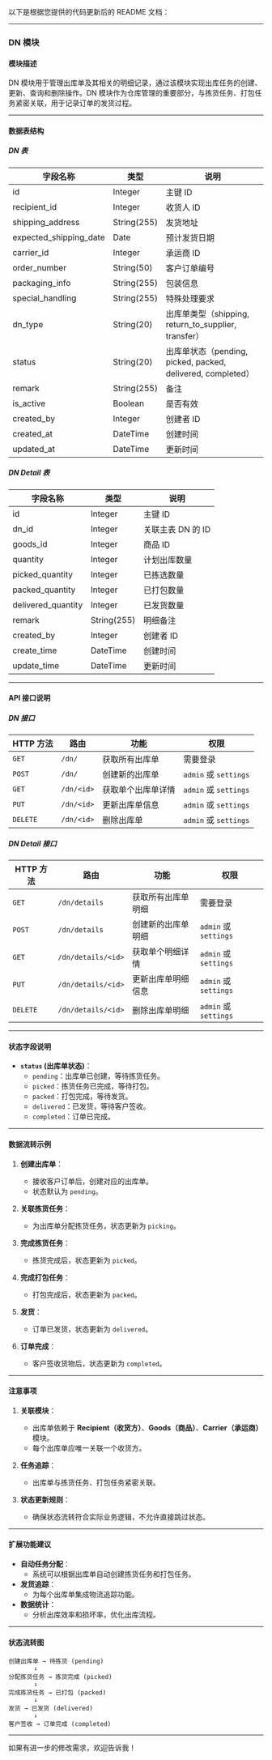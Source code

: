 以下是根据您提供的代码更新后的 README 文档：

---

### DN 模块

#### 模块描述  
DN 模块用于管理出库单及其相关的明细记录，通过该模块实现出库任务的创建、更新、查询和删除操作。DN 模块作为仓库管理的重要部分，与拣货任务、打包任务紧密关联，用于记录订单的发货过程。

---

#### 数据表结构

##### **DN 表**

| 字段名称               | 类型          | 说明                                 |
|------------------------|---------------|--------------------------------------|
| id                     | Integer       | 主键 ID                              |
| recipient_id           | Integer       | 收货人 ID                            |
| shipping_address       | String(255)   | 发货地址                             |
| expected_shipping_date | Date          | 预计发货日期                         |
| carrier_id             | Integer       | 承运商 ID                            |
| order_number           | String(50)    | 客户订单编号                         |
| packaging_info         | String(255)   | 包装信息                             |
| special_handling       | String(255)   | 特殊处理要求                         |
| dn_type                | String(20)    | 出库单类型（shipping, return_to_supplier, transfer） |
| status                 | String(20)    | 出库单状态（pending, picked, packed, delivered, completed） |
| remark                  | String(255)   | 备注                                 |
| is_active              | Boolean       | 是否有效                             |
| created_by             | Integer       | 创建者 ID                            |
| created_at             | DateTime      | 创建时间                             |
| updated_at             | DateTime      | 更新时间                             |

##### **DN Detail 表**

| 字段名称              | 类型         | 说明                                  |
|-----------------------|--------------|---------------------------------------|
| id                    | Integer      | 主键 ID                               |
| dn_id                 | Integer      | 关联主表 DN 的 ID                     |
| goods_id              | Integer      | 商品 ID                               |
| quantity              | Integer      | 计划出库数量                          |
| picked_quantity       | Integer      | 已拣选数量                            |
| packed_quantity       | Integer      | 已打包数量                            |
| delivered_quantity   | Integer      | 已发货数量                            |
| remark                 | String(255)  | 明细备注                              |
| created_by            | Integer      | 创建者 ID                            |
| create_time           | DateTime     | 创建时间                             |
| update_time           | DateTime     | 更新时间                             |

---

#### API 接口说明

##### **DN 接口**

| HTTP 方法 | 路由           | 功能                       | 权限              |
|-----------|----------------|----------------------------|-------------------|
| `GET`     | `/dn/`          | 获取所有出库单              | 需要登录           |
| `POST`    | `/dn/`          | 创建新的出库单              | `admin` 或 `settings` |
| `GET`     | `/dn/<id>`      | 获取单个出库单详情           | `admin` 或 `settings` |
| `PUT`     | `/dn/<id>`      | 更新出库单信息              | `admin` 或 `settings` |
| `DELETE`  | `/dn/<id>`      | 删除出库单                  | `admin` 或 `settings` |

##### **DN Detail 接口**

| HTTP 方法 | 路由                  | 功能                       | 权限              |
|-----------|-----------------------|----------------------------|-------------------|
| `GET`     | `/dn/details`         | 获取所有出库单明细          | 需要登录           |
| `POST`    | `/dn/details`         | 创建新的出库单明细          | `admin` 或 `settings` |
| `GET`     | `/dn/details/<id>`    | 获取单个明细详情            | `admin` 或 `settings` |
| `PUT`     | `/dn/details/<id>`    | 更新出库单明细信息          | `admin` 或 `settings` |
| `DELETE`  | `/dn/details/<id>`    | 删除出库单明细              | `admin` 或 `settings` |

---

#### 状态字段说明

- **`status` (出库单状态)**：
  - `pending`：出库单已创建，等待拣货任务。
  - `picked`：拣货任务已完成，等待打包。
  - `packed`：打包完成，等待发货。
  - `delivered`：已发货，等待客户签收。
  - `completed`：订单已完成。

---

#### 数据流转示例

1. **创建出库单**：
   - 接收客户订单后，创建对应的出库单。
   - 状态默认为 `pending`。

2. **关联拣货任务**：
   - 为出库单分配拣货任务，状态更新为 `picking`。

3. **完成拣货任务**：
   - 拣货完成后，状态更新为 `picked`。

4. **完成打包任务**：
   - 打包完成后，状态更新为 `packed`。

5. **发货**：
   - 订单已发货，状态更新为 `delivered`。

6. **订单完成**：
   - 客户签收货物后，状态更新为 `completed`。

---

#### 注意事项

1. **关联模块**：
   - 出库单依赖于 **Recipient（收货方）**、**Goods（商品）**、**Carrier（承运商）** 模块。
   - 每个出库单应唯一关联一个收货方。

2. **任务追踪**：
   - 出库单与拣货任务、打包任务紧密关联。

3. **状态更新规则**：
   - 确保状态流转符合实际业务逻辑，不允许直接跳过状态。

---

#### 扩展功能建议

- **自动任务分配**：
  - 系统可以根据出库单自动创建拣货任务和打包任务。
- **发货追踪**：
  - 为每个出库单集成物流追踪功能。
- **数据统计**：
  - 分析出库效率和损坏率，优化出库流程。

---

#### 状态流转图

```plaintext
创建出库单 → 待拣货 (pending)
       ↓
分配拣货任务 → 拣货完成 (picked)
       ↓
完成拣货任务 → 已打包 (packed)
       ↓
发货 → 已发货 (delivered)
       ↓
客户签收 → 订单完成 (completed)
```

---

如果有进一步的修改需求，欢迎告诉我！